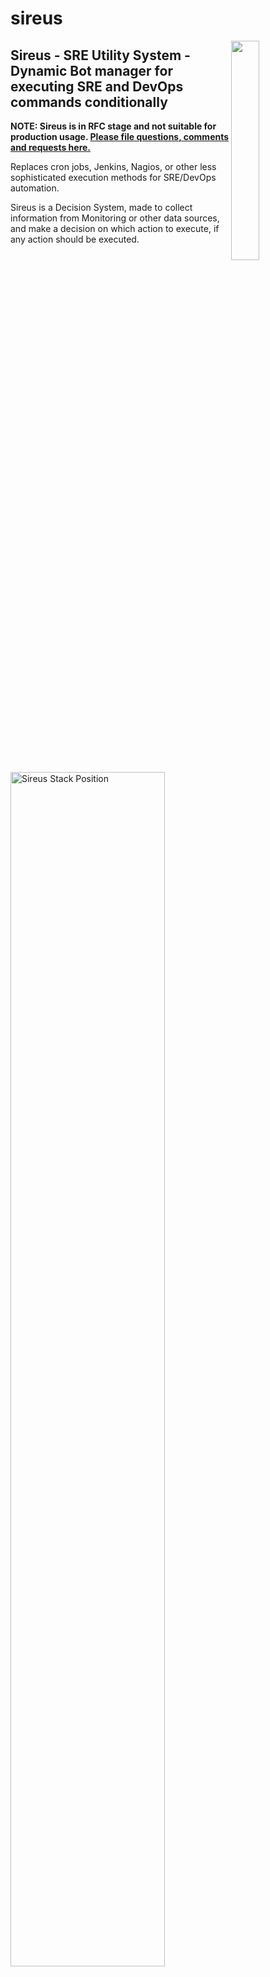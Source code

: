 # sireus
<img align="right" width="30%" src="docs/images/sireus_logo.png">

## Sireus - SRE Utility System - Dynamic Bot manager for executing SRE and DevOps commands conditionally

**NOTE: Sireus is in RFC stage and not suitable for production usage.  [Please file questions, comments and requests here.](https://github.com/ghowland/sireus/issues)**

Replaces cron jobs, Jenkins, Nagios, or other less sophisticated execution methods for SRE/DevOps automation.  

Sireus is a Decision System, made to collect information from Monitoring or other data sources, and make a decision on which action to execute, if any action should be executed.

<img width="70%" src="docs/images/sireus_stack_pos_exec.png" alt="Sireus Stack Position">

### Table of Contents

- [Sireus Goals](#sireus-goals)
- [Links](#links)
- [Data Structure](#data-structure)
  * [Sireus Bots and Bot Groups](#sireus-bots-and-bot-groups)
  * [Terminology](#terminology)
  * [How a Utility System or "Utility AI" works](#how-a-utility-system-or--utility-ai--works)
    + [Action Consideration Data](#action-consideration-data)
    + [Action Final Scores from Multiple Considerations](#action-final-scores-from-multiple-considerations)
    + [Why so many steps to get to a Final Action Score?](#why-so-many-steps-to-get-to-a-final-action-score-)
- [Best Practices](#best-practices)
  * [Naming your Actions](#naming-your-actions)
  * [Setting the Action Consideration Weights](#setting-the-action-consideration-weights)
- [Sireus Portrait](#sireus-portrait)

### Sireus Goals

- Bots execute a *single* command or API call out of many possibilities; designed for SRE and DevOps environments.
- Sireus is a Decision System.  It's purpose is to make a decision and execute a *single* command or web call.
- Fits into the stack between monitoring and alerting.  ex: Prometheus -> Sireus -> Alert Manager.
- Works with existing software stack, with minimal configuration.  Architecture agnostic.
- Dynamically create Bots for any Platform, Service, Process, Host, etc from monitoring software (ex: Prometheus).  Bots are ephemeral.
- Bots have something like rulesets for prioritizing conditional commands to respond to detected issues.
- Scalable to large amounts of tests and commands, with deterministic execution, and inspectable with historical or test data to aid in configuration and adjusting values to better respond to future events.
- Locking commands per Bot or Bot Group, to stop conflicting commands from running at once, or within a window to verify results of previous commands.
- Uses the ["Utility AI" or "Utility System" behavior system](https://en.wikipedia.org/wiki/Utility_system), which provides a sophisticated method scoring for N conditions per command, to prioritize execution based on collected Bot information.  Scales to large numbers of commands, allowing for complex reactions in large environments.

## Links

 - [Sireus Data Structure and Internal Function Documentation](docs/godoc.md)

## Data Structure

![Data Structure](/docs/images/data_structures.png)

### Sireus Bots and Bot Groups

- A Bot Group is defined statically to create Bots.  Queries against monitoring software (ex: Prometheus) or services (ex: Kubernetes) are defined in the Bot Group to be used by Bots.
- Bots are suggested to be created dynamically from monitoring data
- Bots can also be created statically, for less dynamic services (ex: Kafka)
- Bot Groups and Bots have arbitrary variables set with timeouts to ensure execution doesn't occur from stale data
- Triggers to execute commands for common functions, such as a Bot's data disappearing from monitoring data (stale or missing)
- Commands are meant to execute against a service or web API, host (ex: bash), or to update internal Sireus data for more complex conditional testing.  This allows building up more complex state variables, which are easier to read and reason about in the conditional logic.

### Terminology

- **Bot Group**: A collection of Bots, for executing Actions, based on conditional scoring.  This would be mapped against a Web App or other software service in your infrastructure.
- **Bot**: A collection of Variable Data and Actions, which contain conditional scoring information based on monitoring queries, which then executes a command.  Each Bot keeps information to use in making decisions.
- **Action**: This is the wrapper for conditions to create a Score, and the Command to execute if it is selected.
- **Action Score**: This is the priority of execution.  Given a set of potential Actions, we rank them from highest to lowest score, executing the highest score, and never execute Actions with a score of 0.
- **Action Consideration**: These are essentially conditions, but are floats to provide a range of data, instead of only boolean.
- **Action Command**: Executing 1 or more bash-type OS level commands or a service or web API calls.  Generalizing all of these to an "Action Command".

### How a Utility System or "Utility AI" works

- All configuration is defined per Bot Group.  These consist of a set of Actions.
- Each Action has a set of Considerations (Conditions that are not just boolean) which create a Score.
- The highest non-zero score will be executed.  In most cases, nothing will be done and all scores will be zero, because no actions are necessary.  When actions become necessary, the highest non-zero scored Action will be executed.

<img width="70%" src="docs/images/bot_action_execution.png" alt="Bot Action Execution">

#### Action Consideration Data

An Action has N Considerations, made from the following data:

- **Weight**: Per-consideration weight, so each consideration can have higher or lower weight than others
- **Value Function**: A function or command to execute to get a value (float)
- **Value Range**: A range of data ranges to test the result of the consideration's function output.  ex: 0.0-1.0, 0-100, 35-999.  This is the Floor and the Ceiling of the Value Function output.
- **Curve**: A curve to apply Value Function output.  The 2D Curve data goes from 0-1 on X and Y axis.  X is the Value Function Range position, and Y will be multiplied by the Weight to give the final Score.

**Example a Single Consideration:**

- Weight: 5.0
- Value Function Result: 60
- Value Range: 0 to 100
- Curve:

![Curve Example](/docs/images/curve_example.PNG)

Given a Value Function Result (60) in the Value Range (0 to 100) = 0.6

In the Curve, with the X=0.6 the Y value = 0.71

The Curve Result (0.71) is multiplied by the Weight (5): 0.71 * 5 = 3.55 Consideration Score

#### Action Final Scores from Multiple Considerations

In the above single Consideration Data, we had a single Consideration Score of 3.55.  If there were more considerations, all of these would be calculated together, to get a final consideration score, and then multiplied by the Action Weight to get a final Action Score.

**Example of an Action with Multiple Considerations:**

- **Action**: Send API Remediation XYZ
- **Action Weight**: 1.5
- **Final Calculated Scores for all Considerations**: 3.55
- **Final Action Score**: 5.32

When all the Actions have had their Final Scores calculated, if 5.32 is the highest score, then that action will be executed.  

For a given Action, if **any** of the Considerations have a score of zero, then the entire Final Action Score is zero.  This allows any Consideration to make an Action invalid.

#### Why so many steps to get to a Final Action Score?

The reason to have all of these steps is to be able to control exactly how important any given consideration test is to executing that action, and to provide multiple ways to invalidate the action (any consideration with a 0 score).

The benefit of this is that even with hundreds or thousands of Actions, they can be tuned so that the correct action executes at the correct time.  These tests are deterministic, and can be run on historic or test data, so that execution can be tested on prior outages to see how the rules would execute in known failure situations, or proposed failure situations using test data.

Having the ability to tune values at the top level Action, and for each Consideration, allows for a lot of tuning ability to ensure correct execution.

## Best Practices

### Naming your Actions

I would recommend naming your actions to describe the state they represent.  This name would answer the question, "Why perform this action?"

**Example names:**

 - Service Stopped, Out of Space
 - Service Stopped, Has Storage

These names answer the question: **Why perform this action?**

With "*Service Stopped, Out of Space*", it is likely being out of storage is what caused the service to stop, so an action will be executed to try to deal with that.

With "*Service Stopped, Has Storage*", we know the service is stopped, but it still has storage, so we want to run a different command that deals with problems unrelated to running out of storage.

This is a simple 2 set problem, but let's expand the list to see why this is a scalable naming pattern:

 - Service Stopped, Out of Space
 - Service Stopped, Has Storage
 - Service Stopped, Won't Restart
 - Service Running, Many Errors
 - Service Running, Many Timeouts
 - Service Running, Database Connection Errors
 - Service Running, Too Busy
 - Service Running, Maybe Under Attack

At this point if we were naming things differently, it would become hard to add more actions and understand what the differences of them are.  This in some way just turns the evaluations into text, but it should also simplify those evaluations into big picture concepts so that new users can get a grasp on things easier, and experienced used can quickly differentiate.

This still has issues in that you can have more than 2 conditions.  For this, consider using Synthethic Variables to create a combination of values so that you can test them as a boolean.  In this way as you grow in variables, you can reduce them into Synthethic Variables to keep the Action evaluation logic simpler, and the names easier to read and understand, even as the number of actions continues to increase.

### Setting the Action Consideration Weights

Consideration weights should try to stay in the low numbers, the best weight being \~1.0.  Anything under 10 would be good for a particular strong weight to offset the more normal 1.0 weights, as a lower importance weight could be given 0.5 or 0.2 as it's Consideration Weight.

The reason for this is that in the calculations, there is a running score that multiplies all the scores together.  If a lot of \~1.0 values are multiplying each other, then the final result will be in the \~1.0 range.  If there are many different values such as "500, 10, -30, 1.0, 2000", these numbers are so different your Consideration Final Score will be very difficult to understand or control.

Using numbers such as "1.0, 1.3, 0.7, 1.0, 2.5" allows a set of Considerations that have relative importance to each other without swingingly wildly out of control if a one or more value has is at an extreme.

The Action Weight is where you differentiate Actions from each other by their weighted Action Final Score, which is the multiplier of the result of the Consideration Final Score.  This allows you to increase an Action by 500x, 2000x, etc.  If you want to put Actions into different categories of priority this way, do it with Action Weight, and leave the Consideration Weight to be near 1.0.

## Sireus Portrait

![Sireus Portrait](/docs/images/sireus_dog_star.png)
